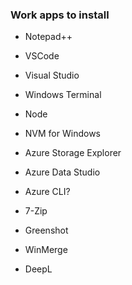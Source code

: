 ### Work apps to install


- Notepad++
- VSCode
- Visual Studio

- Windows Terminal

- Node
- NVM for Windows

- Azure Storage Explorer
- Azure Data Studio
- Azure CLI?

- 7-Zip
- Greenshot
- WinMerge
- DeepL
